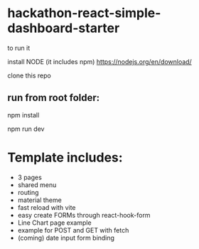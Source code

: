 # hackathon-react-simple-dashboard-starter

to run it 

install NODE (it includes npm)
https://nodejs.org/en/download/

clone this repo

## run from root folder:

npm install

npm run dev

# Template includes:

- 3 pages
- shared menu
- routing
- material theme
- fast reload with vite
- easy create FORMs through react-hook-form
- Line Chart page example
- example for POST and GET with fetch
- (coming) date input form binding

